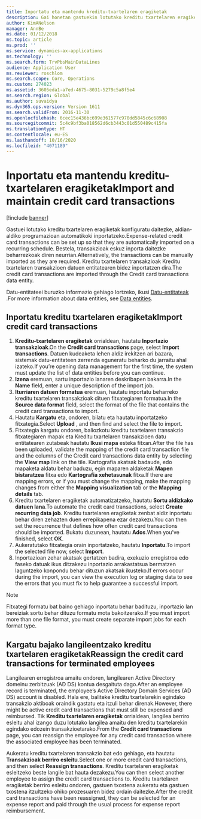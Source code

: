 ```yaml
---
title: Inportatu eta mantendu kreditu-txartelaren eragiketak
description: Gai honetan gastuekin lotutako kreditu txartelaren eragiketak nola inportatu eta nola mantendu azaltzen da. Transakzio hauek konfiguratu daitezke, aldian-aldiko programazioan automatikoki inportatzeko edo eskuz inportatu ahal izateko beharrezkoak diren neurrian.
author: KimANelson
manager: AnnBe
ms.date: 01/12/2018
ms.topic: article
ms.prod: ''
ms.service: dynamics-ax-applications
ms.technology: ''
ms.search.form: TrvPbsMainDataLines
audience: Application User
ms.reviewer: roschlom
ms.search.scope: Core, Operations
ms.custom: 274023
ms.assetid: 3605eda1-a7ed-4675-8031-5279c5a8f5e4
ms.search.region: Global
ms.author: suvaidya
ms.dyn365.ops.version: Version 1611
ms.search.validFrom: 2016-11-30
ms.openlocfilehash: 6cec15e436bc699e361577c970dd5845c6c68908
ms.sourcegitcommit: 5c4c9bf3ba018562d6cb3443c01d550489c415fa
ms.translationtype: HT
ms.contentlocale: eu-ES
ms.lasthandoff: 10/16/2020
ms.locfileid: "4071189"
---
```

# <a name="import-and-maintain-credit-card-transactions"></a><span data-ttu-id="831c1-104">Inportatu eta mantendu kreditu-txartelaren eragiketak</span><span class="sxs-lookup"><span data-stu-id="831c1-104">Import and maintain credit card transactions</span></span>

[!include [banner](../includes/banner.md)]

<span data-ttu-id="831c1-105">Gastuei lotutako kreditu txartelaren eragiketak konfiguratu daitezke, aldian-aldiko programazioan automatikoki inportatzeko.</span><span class="sxs-lookup"><span data-stu-id="831c1-105">Expense-related credit card transactions can be set up so that they are automatically imported on a recurring schedule.</span></span> <span data-ttu-id="831c1-106">Bestela, transakzioak eskuz inporta daitezke beharrezkoak diren neurrian.</span><span class="sxs-lookup"><span data-stu-id="831c1-106">Alternatively, the transactions can be manually imported as they are required.</span></span> <span data-ttu-id="831c1-107">Kreditu txartelaren transakzioak Kreditu txartelaren transakzioen datuen entitatearen bidez inportatzen dira.</span><span class="sxs-lookup"><span data-stu-id="831c1-107">The credit card transactions are imported through the Credit card transactions data entity.</span></span>

<span data-ttu-id="831c1-108">Datu-entitateei buruzko informazio gehiago lortzeko, ikusi [Datu-entitateak ](https://docs.microsoft.com/dynamics365/fin-ops-core/dev-itpro/data-entities/data-entities).</span><span class="sxs-lookup"><span data-stu-id="831c1-108">For more information about data entities, see [Data entities](https://docs.microsoft.com/dynamics365/fin-ops-core/dev-itpro/data-entities/data-entities).</span></span>

## <a name="import-credit-card-transactions"></a><span data-ttu-id="831c1-109">Inportatu kreditu txartelaren eragiketak</span><span class="sxs-lookup"><span data-stu-id="831c1-109">Import credit card transactions</span></span>

1. <span data-ttu-id="831c1-110">**Kreditu-txartelaren eragiketak** orrialdean, hautatu **Inportazio transakzioak**.</span><span class="sxs-lookup"><span data-stu-id="831c1-110">On the **Credit card transactions** page, select **Import transactions**.</span></span> <span data-ttu-id="831c1-111">Datuen kudeaketa lehen aldiz irekitzen ari bazara, sistemak datu-entitateen zerrenda eguneratu beharko du jarraitu ahal izateko.</span><span class="sxs-lookup"><span data-stu-id="831c1-111">If you’re opening data management for the first time, the system must update the list of data entities before you can continue.</span></span>
2. <span data-ttu-id="831c1-112">**Izena** eremuan, sartu inportazio lanaren deskribapen bakarra.</span><span class="sxs-lookup"><span data-stu-id="831c1-112">In the **Name** field, enter a unique description of the import job.</span></span>
3. <span data-ttu-id="831c1-113">**Iturriaren datuen formatua** eremuan, hautatu inportatu beharreko kreditu txartelaren transakzioak dituen fitxategiaren formatua.</span><span class="sxs-lookup"><span data-stu-id="831c1-113">In the **Source data format** field, select the format of the file that contains the credit card transactions to import.</span></span>
4. <span data-ttu-id="831c1-114">Hautatu **Kargatu** eta, ondoren, bilatu eta hautatu inportatzeko fitxategia.</span><span class="sxs-lookup"><span data-stu-id="831c1-114">Select **Upload** , and then find and select the file to import.</span></span>
5. <span data-ttu-id="831c1-115">Fitxategia kargatu ondoren, baliozkotu kreditu txartelaren transakzio fitxategiaren mapak eta Kreditu txartelaren transakzioen datu entitatearen zutabeak hautatu **Ikusi mapa** esteka fitxan.</span><span class="sxs-lookup"><span data-stu-id="831c1-115">After the file has been uploaded, validate the mapping of the credit card transaction file and the columns of the Credit card transactions data entity by selecting the **View map** link on the tile.</span></span> <span data-ttu-id="831c1-116">Kartografia akatsak badaude, edo mapaketa aldatu behar baduzu, egin maparen aldaketak **Mapen bistaratzea** fitxa edo **Kartografia xehetasunak** fitxa.</span><span class="sxs-lookup"><span data-stu-id="831c1-116">If there are mapping errors, or if you must change the mapping, make the mapping changes from either the **Mapping visualization** tab or the **Mapping details** tab.</span></span>
6. <span data-ttu-id="831c1-117">Kreditu txartelaren eragiketak automatizatzeko, hautatu **Sortu aldizkako datuen lana**.</span><span class="sxs-lookup"><span data-stu-id="831c1-117">To automate the credit card transactions, select **Create recurring data job**.</span></span> <span data-ttu-id="831c1-118">Kreditu txartelaren eragiketak zenbat aldiz inportatu behar diren zehazten duen errepikapena ezar dezakezu.</span><span class="sxs-lookup"><span data-stu-id="831c1-118">You can then set the recurrence that defines how often credit card transactions should be imported.</span></span> <span data-ttu-id="831c1-119">Bukatu duzunean, hautatu **Ados**.</span><span class="sxs-lookup"><span data-stu-id="831c1-119">When you’ve finished, select **OK**.</span></span>
7. <span data-ttu-id="831c1-120">Aukeratutako fitxategia orain inportatzeko, hautatu **Inportatu**.</span><span class="sxs-lookup"><span data-stu-id="831c1-120">To import the selected file now, select **Import**.</span></span>
8. <span data-ttu-id="831c1-121">Inportazioan zehar akatsak gertatzen badira, exekuzio erregistroa edo faseko datuak ikus ditzakezu inportazio arrakastatsua bermatzen laguntzeko konpondu behar dituzun akatsak ikusteko.</span><span class="sxs-lookup"><span data-stu-id="831c1-121">If errors occur during the import, you can view the execution log or staging data to see the errors that you must fix to help guarantee a successful import.</span></span>

> [!NOTE]
> <span data-ttu-id="831c1-122">Fitxategi formatu bat baino gehiago inportatu behar badituzu, inportazio lan bereiziak sortu behar dituzu formatu mota bakoitzerako.</span><span class="sxs-lookup"><span data-stu-id="831c1-122">If you must import more than one file format, you must create separate import jobs for each format type.</span></span>

## <a name="reassign-the-credit-card-transactions-for-terminated-employees"></a><span data-ttu-id="831c1-123">Kargatu bajako langileentzako kreditu txartelaren eragiketak</span><span class="sxs-lookup"><span data-stu-id="831c1-123">Reassign the credit card transactions for terminated employees</span></span>

<span data-ttu-id="831c1-124">Langilearen erregistroa amaitu ondoren, langilearen Active Directory domeinu zerbitzuak (AD DS) kontua desgaituta dago.</span><span class="sxs-lookup"><span data-stu-id="831c1-124">After an employee record is terminated, the employee’s Active Directory Domain Services (AD DS) account is disabled.</span></span> <span data-ttu-id="831c1-125">Hala ere, baliteke kreditu txartelarekin egindako transakzio aktiboak oraindik gastatu eta itzuli behar direnak.</span><span class="sxs-lookup"><span data-stu-id="831c1-125">However, there might be active credit card transactions that must still be expensed and reimbursed.</span></span> <span data-ttu-id="831c1-126">Tik **Kreditu txartelaren eragiketak** orrialdean, langilea berriro esleitu ahal izango duzu lotutako langilea amaitu den kreditu txartelarekin egindako edozein transakzioetarako.</span><span class="sxs-lookup"><span data-stu-id="831c1-126">From the **Credit card transactions** page, you can reassign the employee for any credit card transaction where the associated employee has been terminated.</span></span>

<span data-ttu-id="831c1-127">Aukeratu kreditu txartelaren transakzio bat edo gehiago, eta hautatu **Transakzioak berriro esleitu**.</span><span class="sxs-lookup"><span data-stu-id="831c1-127">Select one or more credit card transactions, and then select **Reassign transactions**.</span></span> <span data-ttu-id="831c1-128">Kreditu txartelaren eragiketak esleitzeko beste langile bat hauta dezakezu.</span><span class="sxs-lookup"><span data-stu-id="831c1-128">You can then select another employee to assign the credit card transactions to.</span></span> <span data-ttu-id="831c1-129">Kreditu txartelaren eragiketak berriro esleitu ondoren, gastuen txostena aukeratu eta gastuen txostena itzultzeko ohiko prozesuaren bidez ordain daitezke.</span><span class="sxs-lookup"><span data-stu-id="831c1-129">After the credit card transactions have been reassigned, they can be selected for an expense report and paid through the usual process for expense report reimbursement.</span></span>
